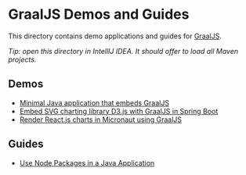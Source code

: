 # GraalJS Demos and Guides

This directory contains demo applications and guides for [GraalJS](https://www.graalvm.org/javascript/).

*Tip: open this directory in IntellIJ IDEA. It should offer to load all Maven projects.*

## Demos

- [Minimal Java application that embeds GraalJS](graaljs-starter/)
- [Embed SVG charting library D3.js with GraalJS in Spring Boot](graaljs-spring-boot-d3/)
- [Render React.js charts in Micronaut using GraalJS](graaljs-micronaut-react-ssr/)

## Guides

- [Use Node Packages in a Java Application](graaljs-webpack-guide/)

